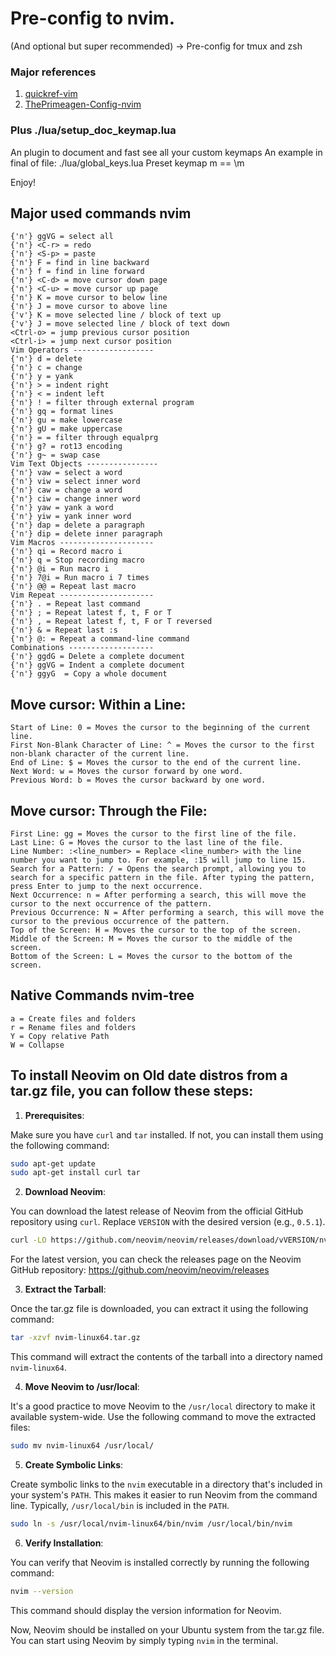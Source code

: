 # Pre-config to nvim.
(And optional but super recommended) -> Pre-config for tmux and zsh

### Major references
1. [quickref-vim](https://quickref.me/vim)
2. [ThePrimeagen-Config-nvim](https://github.com/ThePrimeagen/init.lua)

### Plus ./lua/setup_doc_keymap.lua
An plugin to document and fast see all your custom keymaps
An example in final of file: ./lua/global_keys.lua
Preset keymap <Leader>m == \m

Enjoy!

## Major used commands nvim
    {'n'} ggVG = select all
    {'n'} <C-r> = redo
    {'n'} <S-p> = paste
    {'n'} F = find in line backward
    {'n'} f = find in line forward
    {'n'} <C-d> = move cursor down page
    {'n'} <C-u> = move cursor up page
    {'n'} K = move cursor to below line
    {'n'} J = move cursor to above line
    {'v'} K = move selected line / block of text up
    {'v'} J = move selected line / block of text down
    <Ctrl-o> = jump previous cursor position
    <Ctrl-i> = jump next cursor position
    Vim Operators ------------------
    {'n'} d = delete
    {'n'} c = change
    {'n'} y = yank
    {'n'} > = indent right
    {'n'} < = indent left
    {'n'} ! = filter through external program
    {'n'} gq = format lines
    {'n'} gu = make lowercase
    {'n'} gU = make uppercase
    {'n'} = = filter through equalprg
    {'n'} g? = rot13 encoding
    {'n'} g~ = swap case
    Vim Text Objects ----------------
    {'n'} vaw = select a word
    {'n'} viw = select inner word
    {'n'} caw = change a word
    {'n'} ciw = change inner word
    {'n'} yaw = yank a word
    {'n'} yiw = yank inner word
    {'n'} dap = delete a paragraph
    {'n'} dip = delete inner paragraph
    Vim Macros ---------------------
    {'n'} qi = Record macro i
    {'n'} q = Stop recording macro
    {'n'} @i = Run macro i
    {'n'} 7@i = Run macro i 7 times
    {'n'} @@ = Repeat last macro
    Vim Repeat ---------------------
    {'n'} . = Repeat last command
    {'n'} ; = Repeat latest f, t, F or T
    {'n'} , = Repeat latest f, t, F or T reversed
    {'n'} & = Repeat last :s
    {'n'} @: = Repeat a command-line command
    Combinations -------------------
    {'n'} ggdG = Delete a complete document
    {'n'} ggVG = Indent a complete document
    {'n'} ggyG	= Copy a whole document


## Move cursor: Within a Line:
    Start of Line: 0 = Moves the cursor to the beginning of the current line.
    First Non-Blank Character of Line: ^ = Moves the cursor to the first non-blank character of the current line.
    End of Line: $ = Moves the cursor to the end of the current line.
    Next Word: w = Moves the cursor forward by one word.
    Previous Word: b = Moves the cursor backward by one word.

## Move cursor: Through the File:
    First Line: gg = Moves the cursor to the first line of the file.
    Last Line: G = Moves the cursor to the last line of the file.
    Line Number: :<line_number> = Replace <line_number> with the line number you want to jump to. For example, :15 will jump to line 15.
    Search for a Pattern: / = Opens the search prompt, allowing you to search for a specific pattern in the file. After typing the pattern, press Enter to jump to the next occurrence.
    Next Occurrence: n = After performing a search, this will move the cursor to the next occurrence of the pattern.
    Previous Occurrence: N = After performing a search, this will move the cursor to the previous occurrence of the pattern.
    Top of the Screen: H = Moves the cursor to the top of the screen.
    Middle of the Screen: M = Moves the cursor to the middle of the screen.
    Bottom of the Screen: L = Moves the cursor to the bottom of the screen.

## Native Commands nvim-tree
    a = Create files and folders
    r = Rename files and folders
    Y = Copy relative Path
    W = Collapse


## To install Neovim on Old date distros from a tar.gz file, you can follow these steps:
1. **Prerequisites**:

Make sure you have `curl` and `tar` installed. If not, you can install them using the following command:
 ```bash
 sudo apt-get update
 sudo apt-get install curl tar
 ```

2. **Download Neovim**:

You can download the latest release of Neovim from the official GitHub repository using `curl`. Replace `VERSION` with the desired version (e.g., `0.5.1`).

```bash
curl -LO https://github.com/neovim/neovim/releases/download/vVERSION/nvim-linux64.tar.gz
```

For the latest version, you can check the releases page on the Neovim GitHub repository: https://github.com/neovim/neovim/releases

3. **Extract the Tarball**:

Once the tar.gz file is downloaded, you can extract it using the following command:

```bash
tar -xzvf nvim-linux64.tar.gz
```

This command will extract the contents of the tarball into a directory named `nvim-linux64`.

4. **Move Neovim to /usr/local**:

It's a good practice to move Neovim to the `/usr/local` directory to make it available system-wide. Use the following command to move the extracted files:

```bash
sudo mv nvim-linux64 /usr/local/
```

5. **Create Symbolic Links**:

Create symbolic links to the `nvim` executable in a directory that's included in your system's `PATH`. This makes it easier to run Neovim from the command line. Typically, `/usr/local/bin` is included in the `PATH`.

```bash
sudo ln -s /usr/local/nvim-linux64/bin/nvim /usr/local/bin/nvim
```

6. **Verify Installation**:

You can verify that Neovim is installed correctly by running the following command:

```bash
nvim --version
```

This command should display the version information for Neovim.

Now, Neovim should be installed on your Ubuntu system from the tar.gz file. You can start using Neovim by simply typing `nvim` in the terminal.

